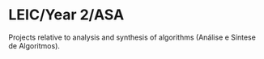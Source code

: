 # LEIC/Year 2/ASA
Projects relative to analysis and synthesis of algorithms (Análise e Síntese de Algoritmos).
